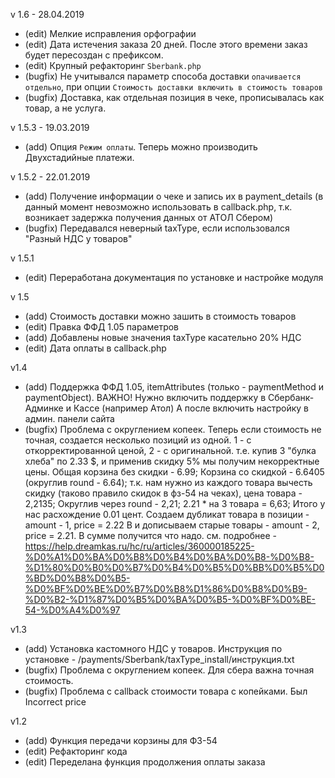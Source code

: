 v 1.6 - 28.04.2019
* (edit) Мелкие исправления орфографии
* (edit) Дата истечения заказа 20 дней. После этого времени заказ будет пересоздан с префиксом.
* (edit) Крупный рефакторинг `Sberbank.php`
* (bugfix) Не учитывался параметр способа доставки `опачивается отдельно`, при опции `Стоимость доставки включить в стоимость товаров`
* (bugfix) Доставка, как отдельная позиция в чеке, прописывалась как товар, а не услуга.

v 1.5.3 - 19.03.2019
* (add) Опция `Режим оплаты`. Теперь можно производить Двухстадийные платежи. 

v 1.5.2 - 22.01.2019
* (add) Получение информации о чеке и запись их в payment_details (в данный момент невозможно использовать в callback.php, т.к. возникает задержка получения данных от АТОЛ Сбером)
* (bugfix) Передавался неверный taxType, если использовался "Разный НДС у товаров"

v 1.5.1
* (edit) Переработана документация по установке и настройке модуля

v 1.5
* (add) Стоимость доставки можно зашить в стоимость товаров
* (edit) Правка ФФД 1.05 параметров
* (add) Добавлены новые значения taxType касательно 20% НДС
* (edit) Дата оплаты в callback.php

v1.4
* (add) Поддержка ФФД 1.05, itemAttributes (только - paymentMethod и paymentObject). 
ВАЖНО! Нужно включить поддержку в Сбербанк-Админке и Кассе (например Атол)
А после включить настройку в админ. панели сайта
* (bugfix) Проблема с округлением копеек. Теперь если стоимость не
точная, создается несколько позиций из одной. 1 - с откорректированной
ценой, 2 - с оригинальной. т.е. купив 3 "булка хлеба" по 2.33 $, и применив
скидку 5% мы получим некорректные цены. 
Общая корзина без скидки - 6.99;
Корзина со скидкой - 6.6405 (округлив round - 6.64);
т.к. нам нужно из каждого товара вычесть скидку (таково правило скидок в фз-54 на чеках),
цена товара - 2,2135;
Округлив через round - 2,21;
2.21 * на 3 товара = 6,63;
Итого у нас расхождение 0.01 цент.
Создаем дубликат товара в позиции - amount - 1, price = 2.22
B и дописываем старые товары - amount - 2, price = 2.21. 
В сумме получится что надо.
см. подробнее - https://help.dreamkas.ru/hc/ru/articles/360000185225-%D0%A1%D0%BA%D0%B8%D0%B4%D0%BA%D0%B8-%D0%B8-%D1%80%D0%B0%D0%B7%D0%B4%D0%B5%D0%BB%D0%B5%D0%BD%D0%B8%D0%B5-%D0%BF%D0%BE%D0%B7%D0%B8%D1%86%D0%B8%D0%B9-%D0%B2-%D1%87%D0%B5%D0%BA%D0%B5-%D0%BF%D0%BE-54-%D0%A4%D0%97


v1.3
* (add) Установка кастомного НДС у товаров. Инструкция по установке - /payments/Sberbank/taxType_install/инструкция.txt
* (bugfix) Проблема с округлением копеек. Для сбера важна точная стоимость.
* (bugfix) Проблема с callback стоимости товара с копейками. Был Incorrect price

v1.2
* (add) Функция передачи корзины для ФЗ-54
* (edit) Рефакторинг кода
* (edit) Переделана функция продолжения оплаты заказа